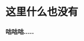<!DOCTYPE html>
<html>
  <head>
    <meta charset="utf-8">
    <title>Home</title>
  </head>
  <body>
    <h1>这里什么也没有</h1>
    <h3>咕咕咕.....</h3>
  </body>
</html>
